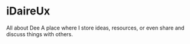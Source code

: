 # iDaireUx
All about Dee
A place where I store ideas, resources, or even share and discuss things with others.

